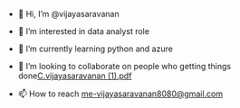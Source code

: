 - 👋 Hi, I’m @vijayasaravanan
- 👀 I’m interested in data analyst role
- 🌱 I’m currently learning python and azure
- 💞️ I’m looking to collaborate on people who getting things done[C.vijayasaravanan (1).pdf](https://github.com/vijayasaravana/vijayasaravana/files/10436428/C.vijayasaravanan.1.pdf)

- 📫 How to reach me-vijayasaravanan8080@gmail.com

